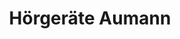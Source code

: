 ---
title: "Hörgeräte Aumann"
url: /duesseldorf/hoergeraete-aumann-herderstrasse/
shop: Hörgeräte
---